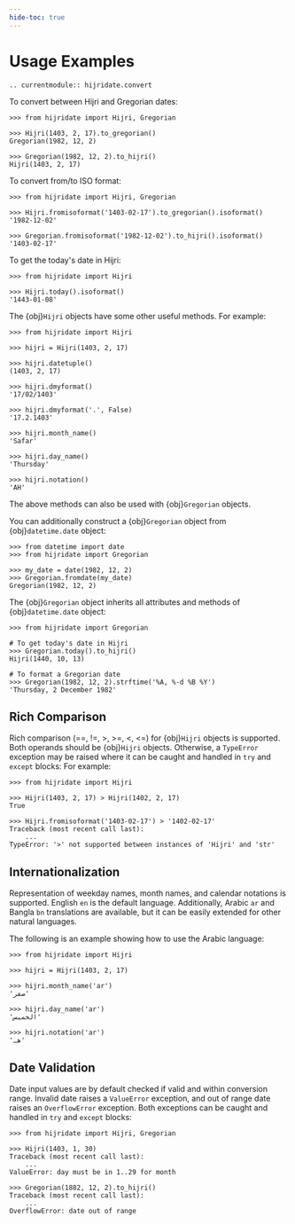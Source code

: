 ```yaml
---
hide-toc: true
---
```


# Usage Examples

```{eval-rst}
.. currentmodule:: hijridate.convert
```

To convert between Hijri and Gregorian dates:

```pycon
>>> from hijridate import Hijri, Gregorian

>>> Hijri(1403, 2, 17).to_gregorian()
Gregorian(1982, 12, 2)

>>> Gregorian(1982, 12, 2).to_hijri()
Hijri(1403, 2, 17)
```

To convert from/to ISO format:

```pycon
>>> from hijridate import Hijri, Gregorian

>>> Hijri.fromisoformat('1403-02-17').to_gregorian().isoformat()
'1982-12-02'

>>> Gregorian.fromisoformat('1982-12-02').to_hijri().isoformat()
'1403-02-17'
```

To get the today's date in Hijri:

```pycon
>>> from hijridate import Hijri

>>> Hijri.today().isoformat()
'1443-01-08'
```

The {obj}`Hijri` objects have some other useful methods. For example:

```pycon
>>> from hijridate import Hijri

>>> hijri = Hijri(1403, 2, 17)

>>> hijri.datetuple()
(1403, 2, 17)

>>> hijri.dmyformat()
'17/02/1403'

>>> hijri.dmyformat('.', False)
'17.2.1403'

>>> hijri.month_name()
'Safar'

>>> hijri.day_name()
'Thursday'

>>> hijri.notation()
'AH'
```

The above methods can also be used with {obj}`Gregorian` objects.

You can additionally construct a {obj}`Gregorian` object from
{obj}`datetime.date` object:

```pycon
>>> from datetime import date
>>> from hijridate import Gregorian

>>> my_date = date(1982, 12, 2)
>>> Gregorian.fromdate(my_date)
Gregorian(1982, 12, 2)
```

The {obj}`Gregorian` object inherits all attributes and methods of
{obj}`datetime.date` object:

```pycon
>>> from hijridate import Gregorian

# To get today's date in Hijri
>>> Gregorian.today().to_hijri()
Hijri(1440, 10, 13)

# To format a Gregorian date
>>> Gregorian(1982, 12, 2).strftime('%A, %-d %B %Y')
'Thursday, 2 December 1982'
```

## Rich Comparison

Rich comparison (==, !=, >, >=, <, <=) for {obj}`Hijri` objects is supported.
Both operands should be {obj}`Hijri` objects. Otherwise, a `TypeError` exception
may be raised where it can be caught and handled in `try` and `except` blocks:
For example:

```pycon
>>> from hijridate import Hijri

>>> Hijri(1403, 2, 17) > Hijri(1402, 2, 17)
True

>>> Hijri.fromisoformat('1403-02-17') > '1402-02-17'
Traceback (most recent call last):
    ...
TypeError: '>' not supported between instances of 'Hijri' and 'str'
```

## Internationalization

Representation of weekday names, month names, and calendar notations is
supported. English `en` is the default language. Additionally, Arabic `ar` and
Bangla `bn` translations are available, but it can be easily extended for other
natural languages.

The following is an example showing how to use the Arabic language:

```pycon
>>> from hijridate import Hijri

>>> hijri = Hijri(1403, 2, 17)

>>> hijri.month_name('ar')
'صفر'

>>> hijri.day_name('ar')
'الخميس'

>>> hijri.notation('ar')
'هـ'
```

## Date Validation

Date input values are by default checked if valid and within conversion range.
Invalid date raises a `ValueError` exception, and out of range date raises an
`OverflowError` exception. Both exceptions can be caught and handled in `try`
and `except` blocks:

```pycon
>>> from hijridate import Hijri, Gregorian

>>> Hijri(1403, 1, 30)
Traceback (most recent call last):
    ...
ValueError: day must be in 1..29 for month

>>> Gregorian(1882, 12, 2).to_hijri()
Traceback (most recent call last):
    ...
OverflowError: date out of range
```
